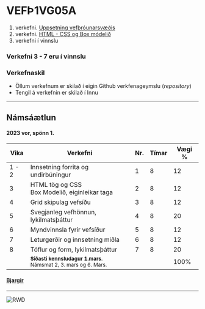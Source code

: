 # VEFÞ1VG05A

1. verkefni. [Uppsetning vefþróunarsvæðis](Verkefni-1/)
1. verkefni. [HTML - CSS og Box módelið](Verkefni-2/)
1. verkefni í vinnslu

### Verkefni 3 - 7 eru í vinnslu

<!--
1. verkefni. [Skipulag vefsíðu](Verkefni-3/README.md)
1. verkefni. [Efnisyfirlit og listar](Verkefni-4/README.md)
1. verkefni. [Myndvinnsla](Verkefni-5/README.md)
1. verkefni. [Leturfræði](Verkefni-6/README.md)
1. [Lokaverkefni - lykilmatsþáttur](Verkefni-7/README.md)
-->
### Verkefnaskil 
 
-  Öllum verkefnum er skilað í eigin Github verkfenageymslu (_repository_)
-  Tengil á verkefnin er skilað í Innu

---

## Námsáætlun

#### 2023 vor, spönn 1. 

| Vika  | Verkefni  | Nr. | Tímar | Vægi % |
|---|---|---|---|---|
| 1 - 2  | Innsetning forrita og undirbúningur  | 1  | 8 | 12 |
| 3  | HTML tög og CSS <br>Box Modelið, eiginleikar taga  | 2 | 8  | 12 |
| 4  | Grid skipulag vefsíðu | 3  | 8 | 12 |
| 5  | Svegjanleg vefhönnun, lykilmatsþáttur | 4  | 8  | 20 |
| 6  | Myndvinnsla fyrir vefsíður | 5  | 8 | 12  |
| 7  | Leturgerðir og innsetning miðla | 6  | 8 | 12 |
| 8  | Töflur og form, lykilmatsþáttur | 7 | 8 | 20 |
|    | <sub>**Síðasti  kennsludagur 1.mars**. <br> Námsmat 2, 3. mars og 6. Mars.</sub> |  |  | 100%  |

#### [Bjargir](https://github.com/vefgrunnur/Namsefni/wiki)

---

![RWD](img/Responsive-Web-Design.jpg)

